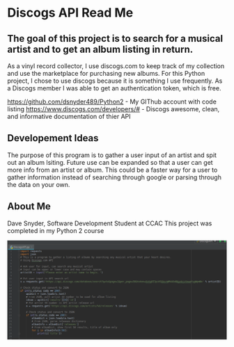 # Discogs API Read Me

## The goal of this project is to search for a musical artist and to get an album listing in return.

As a vinyl record collector, I use discogs.com to keep track of my collection and use the marketplace for purchasing new albums.
For this Python project, I chose to use discogs because it is something I use frequently.  As a Discogs member I was able to get
an authentication token, which is free.

https://github.com/dsnyder489/Python2 - My GIThub account with code listing
https://www.discogs.com/developers/# - Discogs awesome, clean, and informative documentation of thier API

## Developement Ideas
The purpose of this program is to gather a user input of an artist and spit out an album lsiting.  Future use can be expanded
so that a user can get more info from an artist or album.  This could be a faster way for a user to gather information instead of
searching through google or parsing through the data on your own.

## About Me
Dave Snyder, Software Development Student at CCAC
This project was completed in my Python 2 course

![alt text](https://github.com/dsnyder489/Python2/blob/master/discogsAPI.png)
